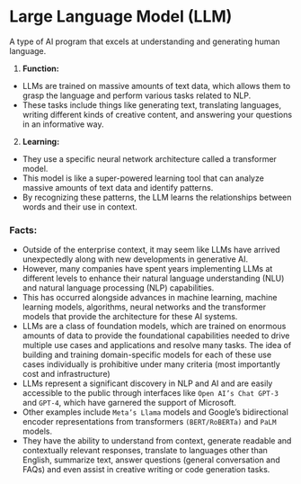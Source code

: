 # **Large Language Model (LLM)**

A type of AI program that excels at understanding and generating human language. 

1. **Function:**
* LLMs are trained on massive amounts of text data, which allows them to grasp the language and perform various tasks related to NLP.
* These tasks include things like generating text, translating languages, writing different kinds of creative content, and answering your questions in an informative way.

2. **Learning:**
- They use a specific neural network architecture called a transformer model.
- This model is like a super-powered learning tool that can analyze massive amounts of text data and identify patterns.
- By recognizing these patterns, the LLM learns the relationships between words and their use in context.

### **Facts:**
- Outside of the enterprise context, it may seem like LLMs have arrived unexpectedly along with new developments in generative AI.
- However, many companies have spent years implementing LLMs at different levels to enhance their natural language understanding (NLU) and natural language processing (NLP) capabilities.
- This has occurred alongside advances in machine learning, machine learning models, algorithms, neural networks and the transformer models that provide the architecture for these AI systems.
- LLMs are a class of foundation models, which are trained on enormous amounts of data to provide the foundational capabilities needed to drive multiple use cases and applications and resolve many tasks. The idea of building and training domain-specific models for each of these use cases individually is prohibitive under many criteria (most importantly cost and infrastructure)
- LLMs represent a significant discovery in NLP and AI and are easily accessible to the public through interfaces like `Open AI’s Chat GPT-3` and `GPT-4`, which have garnered the support of Microsoft.
- Other examples include `Meta’s Llama` models and Google’s bidirectional encoder representations from transformers `(BERT/RoBERTa)` and `PaLM` models. 
- They have the ability to understand from context, generate readable and contextually relevant responses, translate to languages other than English, summarize text, answer questions (general conversation and FAQs) and even assist in creative writing or code generation tasks. 
